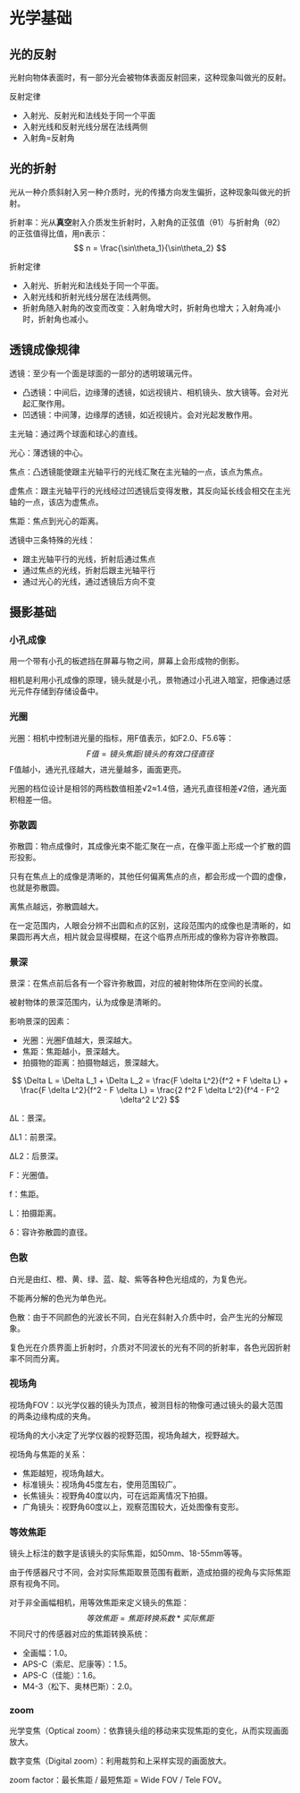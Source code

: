 # 光学基础

## 光的反射

光射向物体表面时，有一部分光会被物体表面反射回来，这种现象叫做光的反射。



反射定律

* 入射光、反射光和法线处于同一个平面
* 入射光线和反射光线分居在法线两侧
* 入射角=反射角



## 光的折射

光从一种介质斜射入另一种介质时，光的传播方向发生偏折，这种现象叫做光的折射。



折射率：光从**真空**射入介质发生折射时，入射角的正弦值（θ1）与折射角（θ2）的正弦值得比值，用n表示：
$$
n = \frac{\sin\theta_1}{\sin\theta_2}
$$


折射定律

* 入射光、折射光和法线处于同一个平面。
* 入射光线和折射光线分居在法线两侧。
* 折射角随入射角的改变而改变：入射角增大时，折射角也增大；入射角减小时，折射角也减小。



## 透镜成像规律

透镜：至少有一个面是球面的一部分的透明玻璃元件。

* 凸透镜：中间后，边缘薄的透镜，如远视镜片、相机镜头、放大镜等。会对光起汇聚作用。
* 凹透镜：中间薄，边缘厚的透镜，如近视镜片。会对光起发散作用。



主光轴：通过两个球面和球心的直线。

光心：薄透镜的中心。

焦点：凸透镜能使跟主光轴平行的光线汇聚在主光轴的一点，该点为焦点。

虚焦点：跟主光轴平行的光线经过凹透镜后变得发散，其反向延长线会相交在主光轴的一点，该店为虚焦点。

焦距：焦点到光心的距离。



透镜中三条特殊的光线：

* 跟主光轴平行的光线，折射后通过焦点
* 通过焦点的光线，折射后跟主光轴平行
* 通过光心的光线，通过透镜后方向不变



## 摄影基础

### 小孔成像

用一个带有小孔的板遮挡在屏幕与物之间，屏幕上会形成物的倒影。

相机是利用小孔成像的原理，镜头就是小孔，景物通过小孔进入暗室，把像通过感光元件存储到存储设备中。



### 光圈

光圈：相机中控制进光量的指标，用F值表示，如F2.0、F5.6等：
$$
F值 = 镜头焦距 / 镜头的有效口径直径
$$
F值越小，通光孔径越大，进光量越多，画面更亮。

光圈的档位设计是相邻的两档数值相差√2≈1.4倍，通光孔直径相差√2倍，通光面积相差一倍。



### 弥散圆

弥散圆：物点成像时，其成像光束不能汇聚在一点，在像平面上形成一个扩散的圆形投影。

只有在焦点上的成像是清晰的，其他任何偏离焦点的点，都会形成一个圆的虚像，也就是弥散圆。

离焦点越远，弥散圆越大。

在一定范围内，人眼会分辨不出圆和点的区别，这段范围内的成像也是清晰的，如果圆形再大点，相片就会显得模糊，在这个临界点所形成的像称为容许弥散圆。



### 景深

景深：在焦点前后各有一个容许弥散圆，对应的被射物体所在空间的长度。

被射物体的景深范围内，认为成像是清晰的。

影响景深的因素：

* 光圈：光圈F值越大，景深越大。
* 焦距：焦距越小，景深越大。
* 拍摄物的距离：拍摄物越远，景深越大。

$$
\Delta L = \Delta L_1 + \Delta L_2 = \frac{F \delta L^2}{f^2 + F \delta L} + \frac{F \delta L^2}{f^2 - F \delta L} = \frac{2 f^2 F \delta L^2}{f^4 - F^2 \delta^2 L^2}
$$

ΔL：景深。

ΔL1：前景深。

ΔL2：后景深。

F：光圈值。

f：焦距。

L：拍摄距离。

δ：容许弥散圆的直径。



### 色散

白光是由红、橙、黄、绿、蓝、靛、紫等各种色光组成的，为复色光。

不能再分解的色光为单色光。

色散：由于不同颜色的光波长不同，白光在斜射入介质中时，会产生光的分解现象。

复色光在介质界面上折射时，介质对不同波长的光有不同的折射率，各色光因折射率不同而分离。



### 视场角

视场角FOV：以光学仪器的镜头为顶点，被测目标的物像可通过镜头的最大范围的两条边缘构成的夹角。

视场角的大小决定了光学仪器的视野范围，视场角越大，视野越大。

视场角与焦距的关系：

* 焦距越短，视场角越大。
* 标准镜头：视场角45度左右，使用范围较广。
* 长焦镜头：视野角40度以内，可在远距离情况下拍摄。
* 广角镜头：视野角60度以上，观察范围较大，近处图像有变形。



### 等效焦距

镜头上标注的数字是该镜头的实际焦距，如50mm、18-55mm等等。

由于传感器尺寸不同，会对实际焦距取景范围有截断，造成拍摄的视角与实际焦距原有视角不同。

对于非全画幅相机，用等效焦距来定义镜头的焦距：
$$
等效焦距 = 焦距转换系数 * 实际焦距
$$
不同尺寸的传感器对应的焦距转换系统：

* 全画幅：1.0。
* APS-C（索尼、尼康等）：1.5。
* APS-C（佳能）：1.6。
* M4-3（松下、奥林巴斯）：2.0。



### zoom

光学变焦（Optical zoom）：依靠镜头组的移动来实现焦距的变化，从而实现画面放大。

数字变焦（Digital zoom）：利用裁剪和上采样实现的画面放大。

zoom factor：最长焦距 / 最短焦距 = Wide FOV / Tele FOV。

